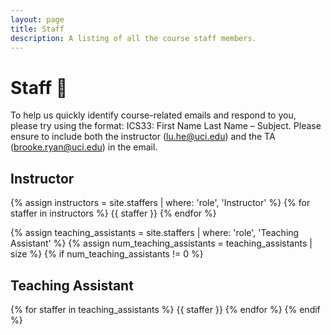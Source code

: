 ```yaml
---
layout: page
title: Staff
description: A listing of all the course staff members.
---
```


# Staff 🍎

To help us quickly identify course-related emails and respond to you, please try using the format: ICS33: First Name Last Name – Subject. Please ensure to include both the instructor (lu.he@uci.edu) and the TA (brooke.ryan@uci.edu) in the email.

## Instructor

{% assign instructors = site.staffers | where: 'role', 'Instructor' %}
{% for staffer in instructors %}
{{ staffer }}
{% endfor %}

{% assign teaching_assistants = site.staffers | where: 'role', 'Teaching Assistant' %}
{% assign num_teaching_assistants = teaching_assistants | size %}
{% if num_teaching_assistants != 0 %}
## Teaching Assistant

{% for staffer in teaching_assistants %}
{{ staffer }}
{% endfor %}
{% endif %}
